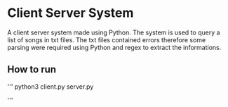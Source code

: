 # Client Server System
A client server system made using Python. The system is used to query a list of songs in txt files. The txt files contained errors therefore some parsing were required using Python and regex to extract the informations.

## How to run

'''
python3 client.py server.py


'''
